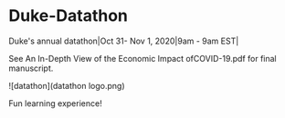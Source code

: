 # Duke-Datathon
Duke's annual datathon|Oct 31- Nov 1, 2020|9am - 9am EST|

See An In-Depth View of the Economic Impact ofCOVID-19.pdf for final manuscript.

![datathon](datathon logo.png)

Fun learning experience! 

